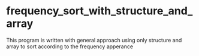 # frequency_sort_with_structure_and_array
This program is written with general approach using only structure and array to sort according to the frequency apperance
